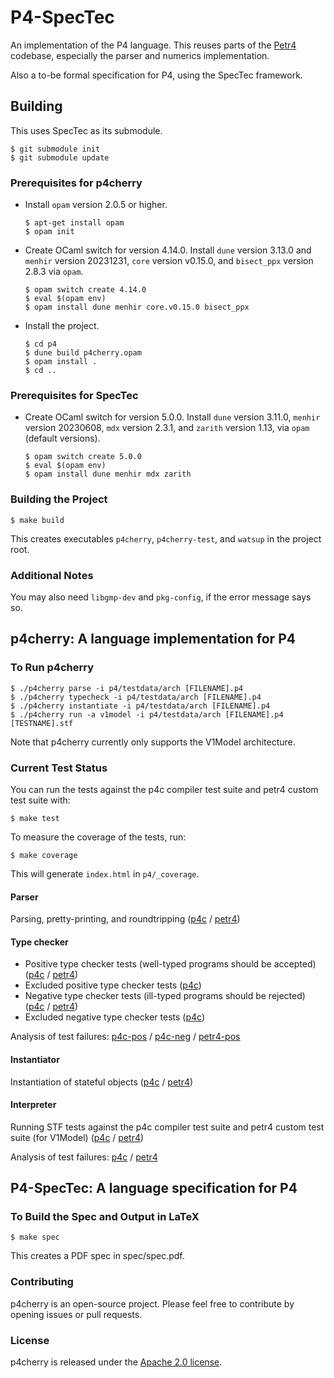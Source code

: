 # P4-SpecTec

An implementation of the P4 language.
This reuses parts of the [Petr4](https://github.com/verified-network-toolchain/petr4) codebase, especially the parser and numerics implementation.

Also a to-be formal specification for P4, using the SpecTec framework.

## Building

This uses SpecTec as its submodule.

```shell
$ git submodule init
$ git submodule update
```

### Prerequisites for p4cherry

* Install `opam` version 2.0.5 or higher.
  ```shell
  $ apt-get install opam
  $ opam init
  ```

* Create OCaml switch for version 4.14.0.
  Install `dune` version 3.13.0 and `menhir` version 20231231, `core` version v0.15.0, and `bisect_ppx` version 2.8.3 via `opam`.
  ```shell
  $ opam switch create 4.14.0
  $ eval $(opam env)
  $ opam install dune menhir core.v0.15.0 bisect_ppx
  ```

* Install the project.
  ```shell
  $ cd p4
  $ dune build p4cherry.opam 
  $ opam install .
  $ cd ..
  ```

### Prerequisites for SpecTec

* Create OCaml switch for version 5.0.0.
  Install `dune` version 3.11.0, `menhir` version 20230608, `mdx` version 2.3.1, and `zarith` version 1.13, via `opam` (default versions).
  ```shell
  $ opam switch create 5.0.0
  $ eval $(opam env)
  $ opam install dune menhir mdx zarith
  ```

### Building the Project

```shell
$ make build
```

This creates executables `p4cherry`, `p4cherry-test`, and `watsup` in the project root.

### Additional Notes

You may also need `libgmp-dev` and `pkg-config`, if the error message says so.

## p4cherry: A language implementation for P4

### To Run p4cherry

```shell
$ ./p4cherry parse -i p4/testdata/arch [FILENAME].p4
$ ./p4cherry typecheck -i p4/testdata/arch [FILENAME].p4
$ ./p4cherry instantiate -i p4/testdata/arch [FILENAME].p4
$ ./p4cherry run -a v1model -i p4/testdata/arch [FILENAME].p4 [TESTNAME].stf
```

Note that p4cherry currently only supports the V1Model architecture.

### Current Test Status

You can run the tests against the p4c compiler test suite and petr4 custom test suite with:

```shell
$ make test
```

To measure the coverage of the tests, run:

```shell
$ make coverage
```

This will generate `index.html` in `p4/_coverage`.

#### Parser

Parsing, pretty-printing, and roundtripping ([p4c](p4/test/parse_p4c.expected) / [petr4](p4/test/parse_petr4.expected))

#### Type checker

* Positive type checker tests (well-typed programs should be accepted) ([p4c](p4/test/typecheck_pos_p4c.expected) / [petr4](p4/status/petr4/typecheck_pos_petr4.expected))
* Excluded positive type checker tests ([p4c](p4/test/typecheck_pos_p4c_excluded.expected))
* Negative type checker tests (ill-typed programs should be rejected) ([p4c](p4/test/typecheck_neg_p4c.expected) / [petr4](p4/test/typecheck_neg_petr4.expected))
* Excluded negative type checker tests ([p4c](p4/test/typecheck_neg_p4c_excluded.expected))

Analysis of test failures: [p4c-pos](p4/status/p4c/typecheck-pos.analysis.md) / [p4c-neg](p4/status/p4c/typecheck-neg.analysis.md) / [petr4-pos](p4/status/petr4/typecheck-pos.analysis.md)

#### Instantiator

Instantiation of stateful objects ([p4c](p4/test/instantiate_p4c.expected) / [petr4](p4/test/instantiate_petr4.expected))

#### Interpreter

Running STF tests against the p4c compiler test suite and petr4 custom test suite (for V1Model) ([p4c](p4/test/run_v1model_p4c.expected) / [petr4](p4/test/run_v1model_petr4.expected))

Analysis of test failures: [p4c](p4/status/p4c/run-v1model.analysis.md) / [petr4](p4/status/petr4/run-v1model.analysis.md)

## P4-SpecTec: A language specification for P4

### To Build the Spec and Output in LaTeX

```shell
$ make spec
```

This creates a PDF spec in spec/spec.pdf.

### Contributing

p4cherry is an open-source project. Please feel free to contribute by opening issues or pull requests.

### License

p4cherry is released under the [Apache 2.0 license](LICENSE).

